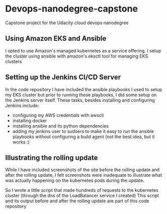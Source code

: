 # Devops-nanodegree-capstone
Capstone project for the Udacity cloud devops nanodegree

## Using Amazon EKS and Ansible
I opted to use Amazon's managed kubernetes as a service offering. 
I setup the cluster using ansible with amazon's eksctl tool for managing EKS clusters 

## Setting up the Jenkins CI/CD Server
In the code repository I have included the ansible playbooks I used to setup my EKS cluster
but prior to running these playbooks, I did some setup on the Jenkins server itself.
These tasks, besides installing and configuring Jenkins include:
- configuring my AWS credentials with awscli
- installing docker
- installing ansible and its python dependencies
- adding my jenkins user to sudoers to make it easy to run the ansible playbooks without configuring a build agent (not the best idea, but it works :)

## Illustrating the rolling update
While I have included screenshots of the site before the rolling update and after the rolling update,
I felt screenshots were inadequate to illustrate what was actually happening on the kubernetes pods during the update.

So I wrote a little script that made hundreds of requests
to the kubernetes cluster (through the dns of the LoadBalancer service I created)
This script and its output before and after the rolling update are part of this code repository
